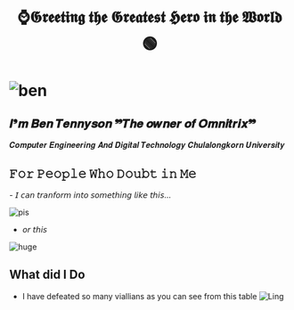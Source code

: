 <h1 align="center">⌚𝕲𝖗𝖊𝖊𝖙𝖎𝖓𝖌 𝖙𝖍𝖊 𝕲𝖗𝖊𝖆𝖙𝖊𝖘𝖙 𝕳𝖊𝖗𝖔 𝖎𝖓 𝖙𝖍𝖊 𝖂𝖔𝖗𝖑𝖉 🟢<h1>
  
![ben](https://static1.colliderimages.com/wordpress/wp-content/uploads/2023/12/ben-10-top-10-aliens.jpg?q=50&fit=crop&w=1100&h=618&dpr=1.5)

<h2>𝑰❜𝒎 𝑩𝒆𝒏 𝑻𝒆𝒏𝒏𝒚𝒔𝒐𝒏 ❞𝑻𝒉𝒆 𝒐𝒘𝒏𝒆𝒓 𝒐𝒇 𝑶𝒎𝒏𝒊𝒕𝒓𝒊𝒙❞</h2>

<p>𝑪𝒐𝒎𝒑𝒖𝒕𝒆𝒓 𝑬𝒏𝒈𝒊𝒏𝒆𝒆𝒓𝒊𝒏𝒈 𝑨𝒏𝒅 𝑫𝒊𝒈𝒊𝒕𝒂𝒍 𝑻𝒆𝒄𝒉𝒏𝒐𝒍𝒐𝒈𝒚 𝑪𝒉𝒖𝒍𝒂𝒍𝒐𝒏𝒈𝒌𝒐𝒓𝒏 𝑼𝒏𝒊𝒗𝒆𝒓𝒔𝒊𝒕𝒚


<h2> 𝙵𝚘𝚛 𝙿𝚎𝚘𝚙𝚕𝚎 𝚆𝚑𝚘 𝙳𝚘𝚞𝚋𝚝 𝚒𝚗 𝙼𝚎 </h2>
- 𝘐 𝘤𝘢𝘯 𝘵𝘳𝘢𝘯𝘧𝘰𝘳𝘮 𝘪𝘯𝘵𝘰 𝘴𝘰𝘮𝘦𝘵𝘩𝘪𝘯𝘨 𝘭𝘪𝘬𝘦 𝘵𝘩𝘪𝘴...
  
![pis](https://starlightaustralia.wordpress.com/wp-content/uploads/2010/08/fourarms_act_3.jpg?w=448&h=336)


- 𝘰𝘳 𝘵𝘩𝘪𝘴

![huge](https://scontent.fbkk5-3.fna.fbcdn.net/v/t39.30808-6/393356282_731111885512139_7226464920075381645_n.jpg?_nc_cat=105&ccb=1-7&_nc_sid=bd9a62&_nc_ohc=q0YoT2Zl6awQ7kNvgGh6lrN&_nc_ht=scontent.fbkk5-3.fna&oh=00_AYBvPUcGh21S12VPDjYO8aZDKXSZq0DuxLOYJkOfhVomiA&oe=66CDF07F)

## What did I Do
- I have defeated so many viallians as you can see from this table
![Ling](https://images-wixmp-ed30a86b8c4ca887773594c2.wixmp.com/f/6f33bfe5-60b1-410b-a91d-7c6883e03fe9/dfa4s5y-63a8e737-e17a-43c8-848b-399a9d2c6392.png/v1/fit/w_828,h_536,q_70,strp/ben_10_villains_tier_list_by_roganthedcfan_dfa4s5y-414w-2x.jpg?token=eyJ0eXAiOiJKV1QiLCJhbGciOiJIUzI1NiJ9.eyJzdWIiOiJ1cm46YXBwOjdlMGQxODg5ODIyNjQzNzNhNWYwZDQxNWVhMGQyNmUwIiwiaXNzIjoidXJuOmFwcDo3ZTBkMTg4OTgyMjY0MzczYTVmMGQ0MTVlYTBkMjZlMCIsIm9iaiI6W1t7ImhlaWdodCI6Ijw9NzM5IiwicGF0aCI6IlwvZlwvNmYzM2JmZTUtNjBiMS00MTBiLWE5MWQtN2M2ODgzZTAzZmU5XC9kZmE0czV5LTYzYThlNzM3LWUxN2EtNDNjOC04NDhiLTM5OWE5ZDJjNjM5Mi5wbmciLCJ3aWR0aCI6Ijw9MTE0MCJ9XV0sImF1ZCI6WyJ1cm46c2VydmljZTppbWFnZS5vcGVyYXRpb25zIl19.zqelgEzM48WnenKKLGK7W_yr2bDMciNQL4TXsNHMJlQ)

<!--
**mixzky/mixzky** is a ✨ _special_ ✨ repository because its `README.md` (this file) appears on your GitHub profile.



Here are some ideas to get you started:

- 🔭 I’m currently working on ...
- 🌱 I’m currently learning ...
- 👯 I’m looking to collaborate on ...
- 🤔 I’m looking for help with ...
- 💬 Ask me about ...
- 📫 How to reach me: ...
- 😄 Pronouns: ...
- ⚡ Fun fact: ...
-->
